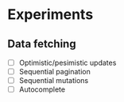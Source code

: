 # Experiments

## Data fetching
- [ ] Optimistic/pesimistic updates
- [ ] Sequential pagination
- [ ] Sequential mutations
- [ ] Autocomplete
